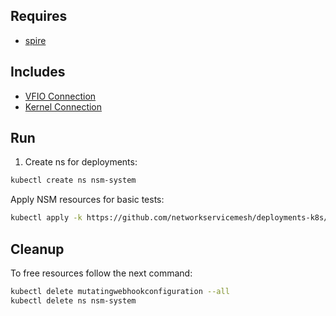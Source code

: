 ## Requires

- [spire](../spire)

## Includes

- [VFIO Connection](../use-cases/Vfio2Noop)
- [Kernel Connection](../use-cases/SriovKernel2Noop)

## Run

1. Create ns for deployments:
```bash
kubectl create ns nsm-system
```

Apply NSM resources for basic tests:
```bash
kubectl apply -k https://github.com/networkservicemesh/deployments-k8s/examples/sriov?ref=d09ee1aa0bd1146f6441fa2109640230eb72a4d4
```

## Cleanup

To free resources follow the next command:
```bash
kubectl delete mutatingwebhookconfiguration --all
kubectl delete ns nsm-system
```
